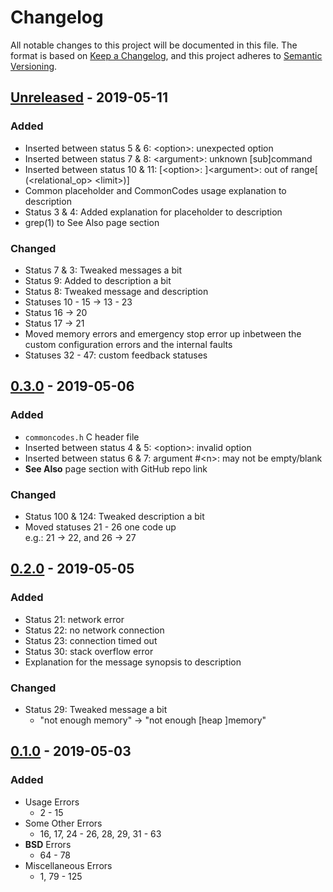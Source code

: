 <!-- markdownlint-disable MD024 MD007 MD033 -->

# Changelog #

All notable changes to this project will be documented in this file.
The format is based on [Keep a Changelog](https://keepachangelog.com/en/1.0.0/),
and this project adheres to [Semantic Versioning](https://semver.org/spec/v2.0.0.html).

## [Unreleased] - 2019-05-11 ##

[Unreleased]: https://github.com/SpEZiiL/commoncodes/compare/v0.3.0...develop

### Added ###

* Inserted between status 5 & 6: &lt;option&gt;: unexpected option
* Inserted between status 7 & 8: &lt;argument&gt;: unknown [sub]command
* Inserted between status 10 & 11: [&lt;option&gt;: ]&lt;argument&gt;: out of
  range[ (&lt;relational_op&gt; &lt;limit&gt;)]
* Common placeholder and CommonCodes usage explanation to description
* Status 3 & 4: Added explanation for placeholder to description
* grep(1) to See Also page section

### Changed ###

* Status 7 & 3: Tweaked messages a bit
* Status 9: Added to description a bit
* Status 8: Tweaked message and description
* Statuses 10 - 15 → 13 - 23
* Status 16 → 20
* Status 17 → 21
* Moved memory errors and emergency stop error up inbetween the custom
  configuration errors and the internal faults
* Statuses 32 - 47: custom feedback statuses

## [0.3.0] - 2019-05-06 ##

[0.3.0]: https://speziil.github.io/commoncodes/v/0.2.0...0.3.0.html

### Added ###

* `commoncodes.h` C header file
* Inserted between status 4 & 5: &lt;option&gt;: invalid option
* Inserted between status 6 & 7: argument #&lt;n&gt;: may not be empty/blank
* **See Also** page section with GitHub repo link

### Changed ###

* Status 100 & 124: Tweaked description a bit
* Moved statuses 21 - 26 one code up  
  e.g.: 21 → 22, and 26 → 27

## [0.2.0] - 2019-05-05 ##

[0.2.0]: https://speziil.github.io/commoncodes/v/0.1.0...0.2.0.html

### Added ###

* Status 21: network error
* Status 22: no network connection
* Status 23: connection timed out
* Status 30: stack overflow error
* Explanation for the message synopsis to description

### Changed ###

* Status 29: Tweaked message a bit
	* "not enough memory" → "not enough [heap ]memory"

## [0.1.0] - 2019-05-03 ##

[0.1.0]: https://speziil.github.io/commoncodes/v/0.1.0.html

### Added ###

* Usage Errors
	* 2 - 15
* Some Other Errors
	* 16, 17, 24 - 26, 28, 29, 31 - 63
* **BSD** Errors
	* 64 - 78
* Miscellaneous Errors
	* 1, 79 - 125
